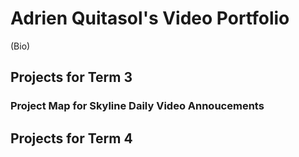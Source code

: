 # Adrien Quitasol's Video Portfolio

(Bio)

## Projects for Term 3

### Project Map for Skyline Daily Video Annoucements



## Projects for Term 4

